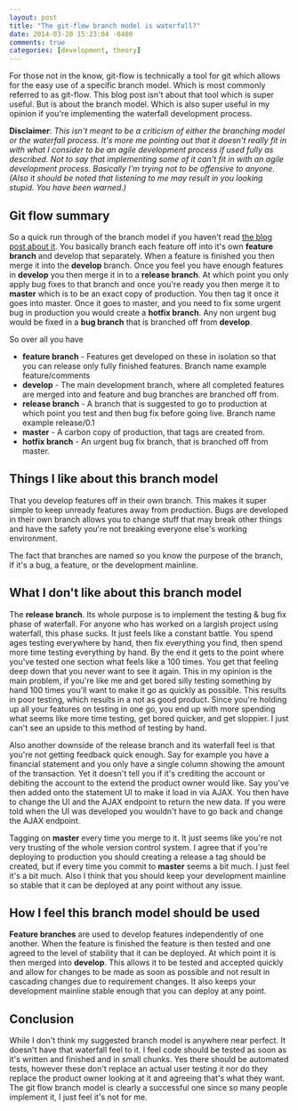 ```yaml
---
layout: post
title: "The git-flow branch model is waterfall?"
date: 2014-03-20 15:23:04 -0400
comments: true
categories: [development, theory]
---
```

For those not in the know, git-flow is technically a tool for git which allows for the easy use of a specific branch model. Which is most commonly referred to as git-flow.  This blog post isn't about that tool which is super useful. But is about the branch model. Which is also super useful in my opinion if you're implementing the waterfall development process.

**Disclaimer**: *This isn't meant to be a criticism of either the branching model or the waterfall process. It's more me pointing out that it doesn't really fit in with what I consider to be an agile development process if used fully as described. Not to say that implementing some of it can't fit in with an agile development process. Basically I'm trying not to be offensive to anyone. (Also it should be noted that listening to me may result in you looking stupid. You have been warned.)*

## Git flow summary

So a quick run through of the branch model if you haven't read [the blog post about it](http://nvie.com/posts/a-successful-git-branching-model/). You basically branch each feature off into it's own **feature branch** and develop that separately. When a feature is finished you then merge it into the **develop** branch. Once you feel you have enough features in **develop** you then merge it in to a **release branch**. At which point you only apply bug fixes to that branch and once you're ready you then merge it to **master** which is to be an exact copy of production. You then tag it once it goes into master. Once it goes to master, and you need to fix some urgent bug in production you would create a **hotfix branch**. Any non urgent bug would be fixed in a **bug branch** that is branched off from **develop**.

So over all you have

* **feature branch** - Features get developed on these in isolation so that you can release only fully finished features. Branch name example feature/comments
* **develop** - The main development branch, where all completed features are merged into and feature and bug branches are branched off from. 
* **release branch** - A branch that is suggested to go to production at which point you test and then bug fix before going live. Branch name example release/0.1
* **master** - A carbon copy of production, that tags are created from.
* **hotfix branch** - An urgent bug fix branch, that is branched off from master. 

## Things I like about this branch model

That you develop features off in their own branch. This makes it super simple to keep unready features away from production. Bugs are developed in their own branch allows you to change stuff that may break other things and have the safety you're not breaking everyone else's working environment.

The fact that branches are named so you know the purpose of the branch, if it's a bug, a feature, or the development mainline.

## What I don't like about this branch model 

The **release branch**. Its whole purpose is to implement the testing & bug fix phase of waterfall. For anyone who has worked on a largish project using waterfall, this phase sucks. It just feels like a constant battle. You spend ages testing everywhere by hand, then fix everything you find, then spend more time testing everything by hand. By the end it gets to the point where you've tested one section what feels like a 100 times. You get that feeling deep down that you never want to see it again. This in my opinion is the main problem, if you're like me and get bored silly testing something by hand 100 times you'll want to make it go as quickly as possible. This results in poor testing, which results in a not as good product. Since you're holding up all your features on testing in one go, you end up with more spending what seems like more time testing, get bored quicker, and get sloppier. I just can't see an upside to this method of testing by hand.

Also another downside of the release branch and its waterfall feel is that you're not getting feedback quick enough. Say for example you have a financial statement and you only have a single column showing the amount of the transaction. Yet it doesn't tell you if it's crediting the account or debiting the account to the extend the product owner would like. Say you've then added onto the statement UI to make it load in via AJAX. You then have to change the UI and the AJAX endpoint to return the new data. If you were told when the UI was developed you wouldn't have to go back and change the AJAX endpoint.

Tagging on **master** every time you merge to it. It just seems like you're not very trusting of the whole version control system. I agree that if you're deploying to production you should creating a release a tag should be created, but if every time you commit to **master** seems a bit much. I just feel it's a bit much. Also I think that you should keep your development mainline so stable that it can be deployed at any point without any issue.

## How I feel this branch model should be used

**Feature branches** are used to develop features independently of one another. When the feature is finished the feature is then tested and one agreed to the level of stability that it can be deployed. At which point it is then merged into **develop**. This allows it to be tested and accepted quickly and allow for changes to be made as soon as possible and not result in cascading changes due to requirement changes. It also keeps your development mainline stable enough that you can deploy at any point.

## Conclusion

While I don't think my suggested branch model is anywhere near perfect. It doesn't have that waterfall feel to it. I feel code should be tested as soon as it's written and finished and in small chunks. Yes there should be automated tests, however these don't replace an actual user testing it nor do they replace the product owner looking at it and agreeing that's what they want. The git flow branch model is clearly a successful one since so many people implement it, I just feel it's not for me. 

